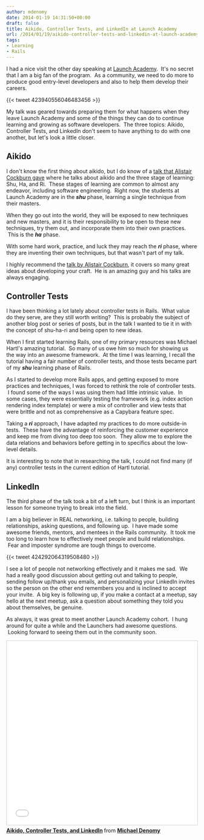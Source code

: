 ```yaml
---
author: mdenomy
date: 2014-01-19 14:31:50+00:00
draft: false
title: Aikido, Controller Tests, and LinkedIn at Launch Academy
url: /2014/01/19/aikido-controller-tests-and-linkedin-at-launch-academy/
tags:
- Learning
- Rails
---
```


I had a nice visit the other day speaking at [Launch Academy](http://www.launchacademy.com/).  It's no secret that I am a big fan of the program.  As a community, we need to do more to produce good entry-level developers and also to help them develop their careers.


{{< tweet 423940556046483456 >}}

My talk was geared towards preparing them for what happens when they leave Launch Academy and some of the things they can do to continue learning and growing as software developers.  The three topics: Aikido, Controller Tests, and LinkedIn don't seem to have anything to do with one another, but let's look a little closer.


## Aikido

I don't know the first thing about aikido, but I do know of a [talk that Alistair Cockburn gave](http://www.infoq.com/presentations/cockburn-bury-not-praise-agile) where he talks about aikido and the three stage of learning: Shu, Ha, and Ri.  These stages of learning are common to almost any endeavor, including software engineering.  Right now, the students at Launch Academy are in the _**shu**_ phase, learning a single technique from their masters.

When they go out into the world, they will be exposed to new techniques and new masters, and it is their responsibility to be open to these new techniques, try them out, and incorporate them into their own practices.  This is the _**ha**_ phase.

With some hard work, practice, and luck they may reach the _**ri**_ phase, where they are inventing their own techniques, but that wasn't part of my talk.

I highly recommend the [talk by Alistair Cockburn](http://www.infoq.com/presentations/cockburn-bury-not-praise-agile), it covers so many great ideas about developing your craft.  He is an amazing guy and his talks are always engaging.


## Controller Tests

I have been thinking a lot lately about controller tests in Rails.  What value do they serve, are they still worth writing?  This is probably the subject of another blog post or series of posts, but in the talk I wanted to tie it in with the concept of shu-ha-ri and being open to new ideas.

When I first started learning Rails, one of my primary resources was Michael Hartl's amazing tutorial.  So many of us owe him so much for showing us the way into an awesome framework.  At the time I was learning, I recall the tutorial having a fair number of controller tests, and those tests became part of my _**shu**_ learning phase of Rails.

As I started to develop more Rails apps, and getting exposed to more practices and techniques, I was forced to rethink the role of controller tests.  I found some of the ways I was using them had little intrinsic value.  In some cases, they were essentially testing the framework (e.g. index action rendering index template) or were a mix of controller and view tests that were brittle and not as comprehensive as a Capybara feature spec.

Taking a _**ri**_ approach, I have adapted my practices to do more outside-in tests.  These have the advantage of reinforcing the customer experience and keep me from diving too deep too soon.  They allow me to explore the data relations and behaviors before getting in to specifics about the low-level details.

It is interesting to note that in researching the talk, I could not find many (if any) controller tests in the current edition of Hartl tutorial.


## LinkedIn


The third phase of the talk took a bit of a left turn, but I think is an important lesson for someone trying to break into the field.

I am a big believer in REAL networking, i.e. talking to people, building relationships, asking questions, and following up.  I have made some awesome friends, mentors, and mentees in the Rails community.  It took me too long to learn how to effectively meet people and build relationships.  Fear and imposter syndrome are tough things to overcome.

{{< tweet 424292064319508480 >}}

I see a lot of people not networking effectively and it makes me sad.  We had a really good discussion about getting out and talking to people, sending follow up/thank you emails, and personalizing your LinkedIn invites so the person on the other end remembers you and is inclined to accept your invite.  A big key is following up, if you make a contact at a meetup, say hello at the next meetup, ask a question about something they told you about themselves, be genuine.

As always, it was great to meet another Launch Academy cohort.  I hung around for quite a while and the Launchers had awesome questions.  Looking forward to seeing them out in the community soon.

<iframe src="//www.slideshare.net/slideshow/embed_code/key/JaZ6aPBOS7dtNF?startSlide=2" width="595" height="485" frameborder="0" marginwidth="0" marginheight="0" scrolling="no" style="border:1px solid #CCC; border-width:1px; margin-bottom:5px; max-width: 100%;" allowfullscreen> </iframe> <div style="margin-bottom:5px"> <strong> <a href="//www.slideshare.net/mdenomy/shu-hari" title="Aikido, Controller Tests, and LinkedIn" target="_blank">Aikido, Controller Tests, and LinkedIn</a> </strong> from <strong><a href="//www.slideshare.net/mdenomy" target="_blank">Michael Denomy</a></strong> </div>
